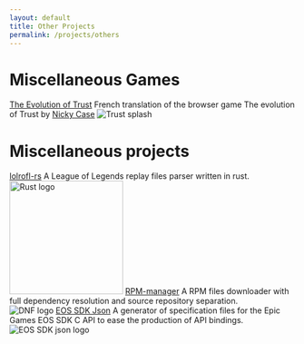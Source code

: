 ```yaml
---
layout: default
title: Other Projects
permalink: /projects/others
---
```


# Miscellaneous Games

<dyntable>
    <cell>
        <a href="https://ayowel.github.io/trust/" target="_blank"><heading>The Evolution of Trust</heading></a>
        French translation of the browser game The evolution of Trust by <a href="https://github.com/ncase/">Nicky Case</a>
        <img title="Trust splash" style="max-width: 100%;" src="https://i.imgur.com/kde760y.png" />
    </cell>
</dyntable>

# Miscellaneous projects

<dyntable>
    <cell>
        <a href="https://github.com/Ayowel/lolrofl-rs" target="_blank"><heading>lolrofl-rs</heading></a>
        A League of Legends replay files parser written in rust. <br />
        <img title="Rust logo" style="height: 200px" src="{{ "/assets/images/logos/rust.svg" | prepend: site.baseurl | prepend: site.url }}">
    </cell><cell>
        <a href="https://github.com/Ayowel/rpm-manager" target="_blank"><heading>RPM-manager</heading></a>
        A RPM files downloader with full dependency resolution and source repository separation. <br />
        <img title="DNF logo" src="{{ "/assets/images/logos/dnf.svg" | prepend: site.baseurl | prepend: site.url }}">
    </cell><cell>
        <a href="https://github.com/Ayowel/eos-sdk-json" target="_blank"><heading>EOS SDK Json</heading></a>
        A generator of specification files for the Epic Games EOS SDK C API to ease the production of API bindings. <br />
        <img title="EOS SDK json logo" src="{{ "/assets/images/logos/eos.svg" | prepend: site.baseurl | prepend: site.url }}">
    </cell>
</dyntable>
